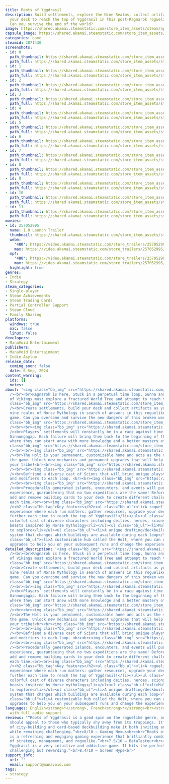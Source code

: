```yaml
---
title: Roots of Yggdrasil
description: Build settlements, explore the Nine Realms, collect artifacts and upgrade
  your deck to reach the top of Yggdrasil in this post-Ragnarok roguelike city-builder!
  Can you survive the end of the world?
image: https://shared.akamai.steamstatic.com/store_item_assets/steam/apps/2071430/header.jpg?t=1727125421
capsule_image: https://shared.akamai.steamstatic.com/store_item_assets/steam/apps/2071430/capsule_231x87.jpg?t=1727125421
categories: game
steamid: 2071430
screenshots:
- id: 0
  path_thumbnail: https://shared.akamai.steamstatic.com/store_item_assets/steam/apps/2071430/ss_50a084941aefad64758fcb87577105410f6a3932.600x338.jpg?t=1727125421
  path_full: https://shared.akamai.steamstatic.com/store_item_assets/steam/apps/2071430/ss_50a084941aefad64758fcb87577105410f6a3932.1920x1080.jpg?t=1727125421
- id: 1
  path_thumbnail: https://shared.akamai.steamstatic.com/store_item_assets/steam/apps/2071430/ss_31acdab31eb97d47a893e1fe9ab086b274c26d84.600x338.jpg?t=1727125421
  path_full: https://shared.akamai.steamstatic.com/store_item_assets/steam/apps/2071430/ss_31acdab31eb97d47a893e1fe9ab086b274c26d84.1920x1080.jpg?t=1727125421
- id: 2
  path_thumbnail: https://shared.akamai.steamstatic.com/store_item_assets/steam/apps/2071430/ss_961390247835df6dadde418bff509c5033078e6c.600x338.jpg?t=1727125421
  path_full: https://shared.akamai.steamstatic.com/store_item_assets/steam/apps/2071430/ss_961390247835df6dadde418bff509c5033078e6c.1920x1080.jpg?t=1727125421
- id: 3
  path_thumbnail: https://shared.akamai.steamstatic.com/store_item_assets/steam/apps/2071430/ss_7e73e158ca3ed35b6fa0452ec47469e92fdc5eac.600x338.jpg?t=1727125421
  path_full: https://shared.akamai.steamstatic.com/store_item_assets/steam/apps/2071430/ss_7e73e158ca3ed35b6fa0452ec47469e92fdc5eac.1920x1080.jpg?t=1727125421
- id: 4
  path_thumbnail: https://shared.akamai.steamstatic.com/store_item_assets/steam/apps/2071430/ss_c2f86bace263f054cd4390cf53e8e460385844de.600x338.jpg?t=1727125421
  path_full: https://shared.akamai.steamstatic.com/store_item_assets/steam/apps/2071430/ss_c2f86bace263f054cd4390cf53e8e460385844de.1920x1080.jpg?t=1727125421
- id: 5
  path_thumbnail: https://shared.akamai.steamstatic.com/store_item_assets/steam/apps/2071430/ss_e9148af7c07b5b151e42ffa5246c6ee7fc870054.600x338.jpg?t=1727125421
  path_full: https://shared.akamai.steamstatic.com/store_item_assets/steam/apps/2071430/ss_e9148af7c07b5b151e42ffa5246c6ee7fc870054.1920x1080.jpg?t=1727125421
- id: 6
  path_thumbnail: https://shared.akamai.steamstatic.com/store_item_assets/steam/apps/2071430/ss_afb24a1d4aaeb16f44b5dbfe2e2694a3999953ac.600x338.jpg?t=1727125421
  path_full: https://shared.akamai.steamstatic.com/store_item_assets/steam/apps/2071430/ss_afb24a1d4aaeb16f44b5dbfe2e2694a3999953ac.1920x1080.jpg?t=1727125421
- id: 7
  path_thumbnail: https://shared.akamai.steamstatic.com/store_item_assets/steam/apps/2071430/ss_267a06500863912762d50290a8f3a485bc425edf.600x338.jpg?t=1727125421
  path_full: https://shared.akamai.steamstatic.com/store_item_assets/steam/apps/2071430/ss_267a06500863912762d50290a8f3a485bc425edf.1920x1080.jpg?t=1727125421
- id: 8
  path_thumbnail: https://shared.akamai.steamstatic.com/store_item_assets/steam/apps/2071430/ss_e4220b6573f05a74aa2f13f400cac2b17e88027c.600x338.jpg?t=1727125421
  path_full: https://shared.akamai.steamstatic.com/store_item_assets/steam/apps/2071430/ss_e4220b6573f05a74aa2f13f400cac2b17e88027c.1920x1080.jpg?t=1727125421
- id: 9
  path_thumbnail: https://shared.akamai.steamstatic.com/store_item_assets/steam/apps/2071430/ss_4a1f2d54ea8839cd11a94f5e58cb074ca3fb5c16.600x338.jpg?t=1727125421
  path_full: https://shared.akamai.steamstatic.com/store_item_assets/steam/apps/2071430/ss_4a1f2d54ea8839cd11a94f5e58cb074ca3fb5c16.1920x1080.jpg?t=1727125421
- id: 10
  path_thumbnail: https://shared.akamai.steamstatic.com/store_item_assets/steam/apps/2071430/ss_21b3f19aad5a333ae2a2a860ca41a76dd56485d6.600x338.jpg?t=1727125421
  path_full: https://shared.akamai.steamstatic.com/store_item_assets/steam/apps/2071430/ss_21b3f19aad5a333ae2a2a860ca41a76dd56485d6.1920x1080.jpg?t=1727125421
- id: 11
  path_thumbnail: https://shared.akamai.steamstatic.com/store_item_assets/steam/apps/2071430/ss_306539a5291ce52334c5e8eda1d8b11a95f9ca2c.600x338.jpg?t=1727125421
  path_full: https://shared.akamai.steamstatic.com/store_item_assets/steam/apps/2071430/ss_306539a5291ce52334c5e8eda1d8b11a95f9ca2c.1920x1080.jpg?t=1727125421
movies:
- id: 257052995
  name: 1.0 Launch Trailer
  thumbnail: https://shared.akamai.steamstatic.com/store_item_assets/steam/apps/257052995/movie.293x165.jpg?t=1725644588
  webm:
    '480': https://video.akamai.steamstatic.com/store_trailers/257052995/movie480_vp9.webm?t=1725644588
    max: https://video.akamai.steamstatic.com/store_trailers/257052995/movie_max_vp9.webm?t=1725644588
  mp4:
    '480': https://video.akamai.steamstatic.com/store_trailers/257052995/movie480.mp4?t=1725644588
    max: https://video.akamai.steamstatic.com/store_trailers/257052995/movie_max.mp4?t=1725644588
  highlight: true
genres:
- Indie
- Strategy
steam_categories:
- Single-player
- Steam Achievements
- Steam Trading Cards
- Partial Controller Support
- Steam Cloud
- Family Sharing
platforms:
  windows: true
  mac: false
  linux: false
developers:
- ManaVoid Entertainment
publishers:
- ManaVoid Entertainment
- Indie Asylum
release_date:
  coming_soon: false
  date: 6 Sep, 2024
content_warning:
  ids: []
  notes:
about: '<img class="bb_img" src="https://shared.akamai.steamstatic.com/store_item_assets/steam/apps/2071430/extras/Essai_About_2.gif?t=1727125421"
  /><br><br>Ragnarok is here. Stuck in a perpetual time loop, Sunna and her tribe
  of Vikings must explore a fractured World Tree and attempt to reach the top of Yggdrasil.<br><br><img
  class="bb_img" src="https://shared.akamai.steamstatic.com/store_item_assets/steam/apps/2071430/extras/Title_1_copie_2.png?t=1727125421"
  /><br>Create settlements, build your deck and collect artifacts as you explore the
  nine realms of Norse Mythology in search of answers in this roguelike city-building
  game. Can you overcome and survive the new dangers of this broken world?<br><br><img
  class="bb_img" src="https://shared.akamai.steamstatic.com/store_item_assets/steam/apps/2071430/extras/BUILD.gif?t=1727125421"
  /><br><br><img class="bb_img" src="https://shared.akamai.steamstatic.com/store_item_assets/steam/apps/2071430/extras/Title_2_copie_2.png?t=1727125421"
  /><br>Players’ settlements will constantly be in a race against time to avoid the
  Ginnungagap. Each failure will bring them back to the beginning of their adventure,
  where they can start anew with more knowledge and a better mastery of the game mechanics.<br><br><img
  class="bb_img" src="https://shared.akamai.steamstatic.com/store_item_assets/steam/apps/2071430/extras/Ginnungagap.gif?t=1727125421"
  /><br><br><img class="bb_img" src="https://shared.akamai.steamstatic.com/store_item_assets/steam/apps/2071430/extras/Title_3_copie_2.png?t=1727125421"
  /><br>The Holt is your permanent, customizable home and acts as the main hub of
  the game. Unlock new mechanics and permanent upgrades that will help you rebuild
  your tribe!<br><br><img class="bb_img" src="https://shared.akamai.steamstatic.com/store_item_assets/steam/apps/2071430/extras/TheHolt.gif?t=1727125421"
  /><br><br><img class="bb_img" src="https://shared.akamai.steamstatic.com/store_item_assets/steam/apps/2071430/extras/Title_4_copie_2__1_.png?t=1727125421"
  /><br>Befriend a diverse cast of Scions that will bring unique playstyles, bonus
  and modifiers to each loop. <br><br><img class="bb_img" src="https://shared.akamai.steamstatic.com/store_item_assets/steam/apps/2071430/extras/ScionsBanner2.png?t=1727125421"
  /><br><br><img class="bb_img" src="https://shared.akamai.steamstatic.com/store_item_assets/steam/apps/2071430/extras/Title_5_copie_2.png?t=1727125421"
  /><br>Procedurally generated islands, encounters, and events will punctuate your
  experience, guaranteeing that no two expeditions are the same! Before each run,
  add and remove building cards to your deck to create different challenges and opportunities
  each time.<br><br><img class="bb_img" src="https://shared.akamai.steamstatic.com/store_item_assets/steam/apps/2071430/extras/EVENT.gif?t=1727125421"
  /><h2 class="bb_tag">Key features</h2><ul class="bb_ul"><li>A roguelike city-builder
  experience where each run matters: gather resources, upgrade your deck, and progress
  further each time to reach the top of Yggdrasil!</li></ul><ul class="bb_ul"><li>A
  colorful cast of diverse characters including deities, heroes, scions and other
  beasts inspired by Norse mythology</li></ul><ul class="bb_ul"><li>Multiple Biomes
  to explore</li></ul><ul class="bb_ul"><li>A unique drafting/deckbuilding hybrid
  system that changes which buildings are available during each loop</li></ul><ul
  class="bb_ul"><li>A customizable hub called the Holt, where you can unlock permanent
  upgrades to help you on your subsequent runs and change the experience</li></ul>'
detailed_description: '<img class="bb_img" src="https://shared.akamai.steamstatic.com/store_item_assets/steam/apps/2071430/extras/Essai_About_2.gif?t=1727125421"
  /><br><br>Ragnarok is here. Stuck in a perpetual time loop, Sunna and her tribe
  of Vikings must explore a fractured World Tree and attempt to reach the top of Yggdrasil.<br><br><img
  class="bb_img" src="https://shared.akamai.steamstatic.com/store_item_assets/steam/apps/2071430/extras/Title_1_copie_2.png?t=1727125421"
  /><br>Create settlements, build your deck and collect artifacts as you explore the
  nine realms of Norse Mythology in search of answers in this roguelike city-building
  game. Can you overcome and survive the new dangers of this broken world?<br><br><img
  class="bb_img" src="https://shared.akamai.steamstatic.com/store_item_assets/steam/apps/2071430/extras/BUILD.gif?t=1727125421"
  /><br><br><img class="bb_img" src="https://shared.akamai.steamstatic.com/store_item_assets/steam/apps/2071430/extras/Title_2_copie_2.png?t=1727125421"
  /><br>Players’ settlements will constantly be in a race against time to avoid the
  Ginnungagap. Each failure will bring them back to the beginning of their adventure,
  where they can start anew with more knowledge and a better mastery of the game mechanics.<br><br><img
  class="bb_img" src="https://shared.akamai.steamstatic.com/store_item_assets/steam/apps/2071430/extras/Ginnungagap.gif?t=1727125421"
  /><br><br><img class="bb_img" src="https://shared.akamai.steamstatic.com/store_item_assets/steam/apps/2071430/extras/Title_3_copie_2.png?t=1727125421"
  /><br>The Holt is your permanent, customizable home and acts as the main hub of
  the game. Unlock new mechanics and permanent upgrades that will help you rebuild
  your tribe!<br><br><img class="bb_img" src="https://shared.akamai.steamstatic.com/store_item_assets/steam/apps/2071430/extras/TheHolt.gif?t=1727125421"
  /><br><br><img class="bb_img" src="https://shared.akamai.steamstatic.com/store_item_assets/steam/apps/2071430/extras/Title_4_copie_2__1_.png?t=1727125421"
  /><br>Befriend a diverse cast of Scions that will bring unique playstyles, bonus
  and modifiers to each loop. <br><br><img class="bb_img" src="https://shared.akamai.steamstatic.com/store_item_assets/steam/apps/2071430/extras/ScionsBanner2.png?t=1727125421"
  /><br><br><img class="bb_img" src="https://shared.akamai.steamstatic.com/store_item_assets/steam/apps/2071430/extras/Title_5_copie_2.png?t=1727125421"
  /><br>Procedurally generated islands, encounters, and events will punctuate your
  experience, guaranteeing that no two expeditions are the same! Before each run,
  add and remove building cards to your deck to create different challenges and opportunities
  each time.<br><br><img class="bb_img" src="https://shared.akamai.steamstatic.com/store_item_assets/steam/apps/2071430/extras/EVENT.gif?t=1727125421"
  /><h2 class="bb_tag">Key features</h2><ul class="bb_ul"><li>A roguelike city-builder
  experience where each run matters: gather resources, upgrade your deck, and progress
  further each time to reach the top of Yggdrasil!</li></ul><ul class="bb_ul"><li>A
  colorful cast of diverse characters including deities, heroes, scions and other
  beasts inspired by Norse mythology</li></ul><ul class="bb_ul"><li>Multiple Biomes
  to explore</li></ul><ul class="bb_ul"><li>A unique drafting/deckbuilding hybrid
  system that changes which buildings are available during each loop</li></ul><ul
  class="bb_ul"><li>A customizable hub called the Holt, where you can unlock permanent
  upgrades to help you on your subsequent runs and change the experience</li></ul>'
languages: English<strong>*</strong>, French<strong>*</strong><br><strong>*</strong>languages
  with full audio support
reviews: "“Roots of Yggdrasil is a good spin on the roguelike genre, and one that
  should appeal to those who typically shy away from its trappings. It’s combination
  of city-building and card-based deckbuilding make it both inviting and forgiving,
  while remaining challenging.”<br>8/10 – Gaming Nexus<br><br>“Roots of Yggdrasil
  is a refreshing and engaging gaming experience that brilliantly combines elements
  of strategy, management, and roguelike.”<br>7.5/10 – BetaTesteur<br><br>“Roots of
  Yggdrasil is a very intuitive and addictive game. It hits the perfect balance of
  challenging but rewarding.”<br>8.4/10 – Screen Hype<br>"
support_info:
  url: ''
  email: support@manavoid.com
tags:
- strategy
---
```


